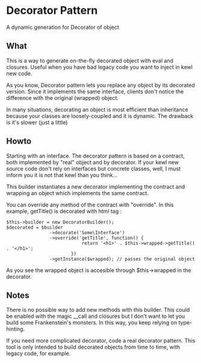 # Decorator Pattern

A dynamic generation for Decorator of object

## What 

This is a way to generate on-the-fly decorated object with eval and closures.
Useful when you have bad legacy code you want to inject in kewl new code. 

As you know, Decorator pattern lets you replace any object by its decorated
version. Since it implements the same interface, clients don't notice the
difference with the original (wrapped) object. 

In many situations, decorating an object is most efficient than 
inheritance because your classes are loosely-coupled
and it is dynamic. The drawback is it's slower (just a little)

## Howto

Starting with an interface. The decorator pattern is based on a contract, 
both implemented by "real" object and by decorator. If your kewl new source code
don't rely on interfaces but concrete classes, well, I must inform you it 
is not that kewl than you think...

This builder instantiates a new decorator implementing the contract and wrapping
an object which implements the same contract. 

You can override any method of the contract with "override".
In this example, getTitle() is decorated with html tag :

```
$this->builder = new DecoratorBuilder();
$decorated = $builder
                ->decorate('Some\Interface')
                ->override('getTitle', function() {
                            return '<h1>' . $this->wrapped->getTitle() . '</h1>';
                        })
                ->getInstance($wrapped); // passes the original object
```

As you see the wrapped object is accesible through $this->wrapped in the decorator.

## Notes

There is no possible way to add new methods with this builder. This could be
enabled with the magic __call and closures but I don't want to let you build 
some Frankenstein's monsters. In this way, you keep relying on type-hinting.

If you need more complicated decorator, code a real decorator pattern. This tool
is only intended to build decorated objects from time to time, with legacy code,
for example.